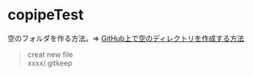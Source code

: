 # copipeTest

空のフォルダを作る方法。=> [GitHub上で空のディレクトリを作成する方法](https://zenn.dev/hosu/articles/e594fec54219f7)

> creat new file  
> xxxx/.gitkeep

